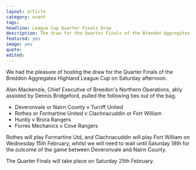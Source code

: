 ```yaml
---
layout: article
category: event
tags:
headline: League Cup Quarter Finals Draw
description: The draw for the Quarter Finals of the Breedon Aggregates Highland League Cup was made at Dudgeon Park.
featured: yes
image: yes
quote:
edited:
---
```

We had the pleasure of hosting the draw for the Quarter Finals of the Breddon Aggregates Highland League Cup on Saturday afternoon.

Alan Mackenzie, Chief Executive of Breedon's Northern Operations, ably assisted by Dennis Bridgeford, pulled the following ties out of the bag.

- Deveronvale or Nairn County v Turriff United
- Rothes or Formartine United v Clachnacuddin or Fort William
- Huntly v Brora Rangers
- Forres Mechanics v Cove Rangers

Rothes will play Formartine Utd, and Clachnacuddin will play Fort William on Wednesday 15th February, whilst we will need to wait until Saturday 18th for the outcome of the game between Deveronvale and Nairn County.

The Quarter Finals will take place on Saturday 25th February.  
